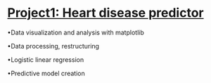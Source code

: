 # [Project1: Heart disease predictor](https://github.com/DolrajRijal/Dolraj_Rijal/blob/main/Heart_disease_predictor.ipynb)
 •Data visualization and analysis with matplotlib
 
•Data processing, restructuring
 
•Logistic linear regression 
 
•Predictive model creation

